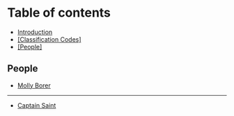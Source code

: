 # Table of contents

* [Introduction](README.md)
* [\[Classification Codes\]](classification-codes.md)
* [\[People\]](people.md)

## People <a id="people-1"></a>

* [Molly Borer](people-1/molly-borer.md)

---

* [Captain Saint](captain-saint.md)

